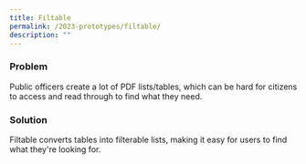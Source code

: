 ```yaml
---
title: Filtable
permalink: /2023-prototypes/filtable/
description: ""
---
```

### Problem
Public officers create a lot of PDF lists/tables, which can be hard for citizens to access and read through to find what they need.

### Solution
Filtable converts tables into filterable lists, making it easy for users to find what they're looking for.